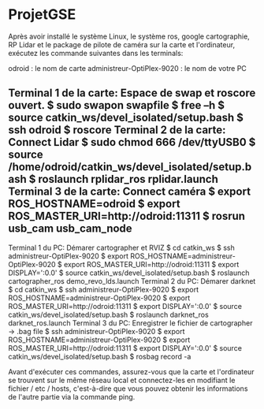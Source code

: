 # ProjetGSE

Après avoir installé le système Linux, le système ros, google cartographie, RP Lidar et le package de pilote de caméra sur la carte et l'ordinateur, exécutez les commande suivantes dans les terminals:

odroid : le nom de carte
administreur-OptiPlex-9020 : le nom de votre PC


Terminal 1 de la carte: Espace de swap et roscore ouvert.
    $ sudo swapon swapfile
    $ free –h
    $ source catkin_ws/devel_isolated/setup.bash
    $ ssh odroid
    $ roscore
Terminal 2 de la carte: Connect Lidar
    $ sudo chmod 666 /dev/ttyUSB0
    $ source /home/odroid/catkin_ws/devel_isolated/setup.bash
    $ roslaunch rplidar_ros rplidar.launch
Terminal 3 de la carte: Connect caméra
    $ export ROS_HOSTNAME=odroid
    $ export ROS_MASTER_URI=http://odroid:11311
    $ rosrun usb_cam usb_cam_node
---------------------------------------------------------------------
Terminal 1 du PC: Démarer cartographer et RVIZ
    $ cd catkin_ws
    $ ssh administreur-OptiPlex-9020
    $ export ROS_HOSTNAME=administreur-OptiPlex-9020
    $ export ROS_MASTER_URI=http://odroid:11311
    $ export DISPLAY=':0.0'
    $ source catkin_ws/devel_isolated/setup.bash
    $ roslaunch cartographer_ros demo_revo_lds.launch
Terminal 2 du PC: Démarer darknet
    $ cd catkin_ws
    $ ssh administreur-OptiPlex-9020
    $ export ROS_HOSTNAME=administreur-OptiPlex-9020
    $ export ROS_MASTER_URI=http://odroid:11311
    $ export DISPLAY=':0.0'
    $ source catkin_ws/devel_isolated/setup.bash
    $ roslaunch darknet_ros darknet_ros.launch
Terminal 3 du PC: Enregistrer le fichier de cartographer -> .bag file
    $ ssh administreur-OptiPlex-9020
    $ export ROS_HOSTNAME=administreur-OptiPlex-9020
    $ export ROS_MASTER_URI=http://odroid:11311
    $ export DISPLAY=':0.0'
    $ source catkin_ws/devel_isolated/setup.bash
    $ rosbag record -a

Avant d'exécuter ces commandes, assurez-vous que la carte et l'ordinateur se trouvent sur le même réseau local et connectez-les en modifiant le fichier / etc / hosts, c'est-à-dire que vous pouvez obtenir les informations de l'autre partie via la commande ping.
